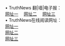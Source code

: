 &#8226; TruthNews 翻|墙|电子报：<br />
<a href="http://52.3-a.net:81/" target="_blank">网址一</a>
　<a href="http://ch23.ga/read/" target="_blank">网址二</a>
　<a href="http://b2.b0ne.com/s/" target="_blank">网址三</a>
　<br />
&#8226; TruthNews在线阅读网址：<br />
  <a href="http://52.3-a.net/s/" target="_blank">网址一</a><br />
  <a href="http://ch23.ga/read/" target="_blank">网址二</a><br />
<a href="http://b2.b0ne.com:81/read/" target="_blank">网址三</a><br />
